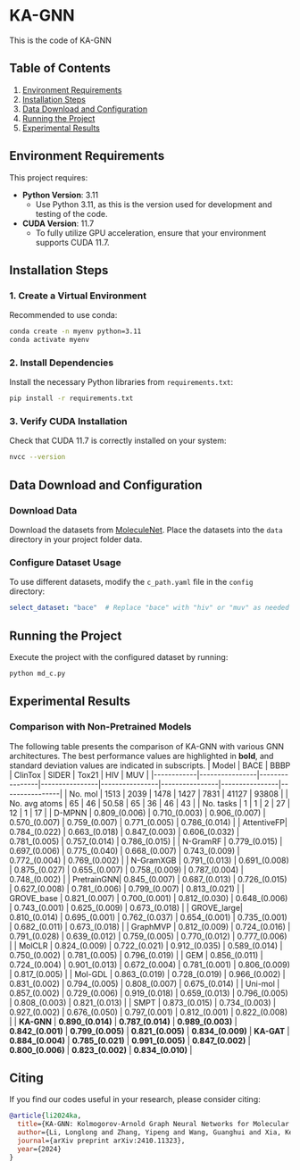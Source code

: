 # KA-GNN
This is the code of KA-GNN


## Table of Contents
1. [Environment Requirements](#environment-requirements)
2. [Installation Steps](#installation-steps)
3. [Data Download and Configuration](#data-download-and-configuration)
4. [Running the Project](#running-the-project)
5. [Experimental Results](#experimental-results)
## Environment Requirements

This project requires:
- **Python Version**: 3.11
  - Use Python 3.11, as this is the version used for development and testing of the code.
- **CUDA Version**: 11.7
  - To fully utilize GPU acceleration, ensure that your environment supports CUDA 11.7.

## Installation Steps

### 1. Create a Virtual Environment
Recommended to use conda:
```bash
conda create -n myenv python=3.11
conda activate myenv
```

### 2. Install Dependencies
Install the necessary Python libraries from `requirements.txt`:
```bash
pip install -r requirements.txt
```

### 3. Verify CUDA Installation
Check that CUDA 11.7 is correctly installed on your system:
```bash
nvcc --version
```

## Data Download and Configuration

### Download Data
Download the datasets from [MoleculeNet](https://moleculenet.org/datasets-1). Place the datasets into the `data` directory in your project folder data.

### Configure Dataset Usage
To use different datasets, modify the `c_path.yaml` file in the `config` directory:
```yaml
select_dataset: "bace"  # Replace "bace" with "hiv" or "muv" as needed
```

## Running the Project

Execute the project with the configured dataset by running:
```bash
python md_c.py
```


## Experimental Results

### Comparison with Non-Pretrained Models
The following table presents the comparison of KA-GNN with various GNN architectures. The best performance values are highlighted in **bold**, and standard deviation values are indicated in subscripts.
| Model      | BACE           | BBBP           | ClinTox        | SIDER          | Tox21          | HIV            | MUV            |
|------------|----------------|----------------|----------------|----------------|----------------|----------------|----------------|
| No. mol    | 1513           | 2039           | 1478           | 1427           | 7831           | 41127          | 93808          |
| No. avg atoms | 65           | 46             | 50.58          | 65             | 36             | 46             | 43             |
| No. tasks  | 1              | 1              | 2              | 27             | 12             | 1              | 17             |
| D-MPNN     | 0.809_(0.006)  | 0.710_(0.003)  | 0.906_(0.007)  | 0.570_(0.007)  | 0.759_(0.007)  | 0.771_(0.005)  | 0.786_(0.014)  |
| AttentiveFP| 0.784_(0.022)  | 0.663_(0.018)  | 0.847_(0.003)  | 0.606_(0.032)  | 0.781_(0.005)  | 0.757_(0.014)  | 0.786_(0.015)  |
| N-GramRF   | 0.779_(0.015)  | 0.697_(0.006)  | 0.775_(0.040)  | 0.668_(0.007)  | 0.743_(0.009)  | 0.772_(0.004)  | 0.769_(0.002)  |
| N-GramXGB  | 0.791_(0.013)  | 0.691_(0.008)  | 0.875_(0.027)  | 0.655_(0.007)  | 0.758_(0.009)  | 0.787_(0.004)  | 0.748_(0.002)  |
| PretrainGNN| 0.845_(0.007)  | 0.687_(0.013)  | 0.726_(0.015)  | 0.627_(0.008)  | 0.781_(0.006)  | 0.799_(0.007)  | 0.813_(0.021)  |
| GROVE_base | 0.821_(0.007)  | 0.700_(0.001)  | 0.812_(0.030)  | 0.648_(0.006)  | 0.743_(0.001)  | 0.625_(0.009)  | 0.673_(0.018)  |
| GROVE_large| 0.810_(0.014)  | 0.695_(0.001)  | 0.762_(0.037)  | 0.654_(0.001)  | 0.735_(0.001)  | 0.682_(0.011)  | 0.673_(0.018)  |
| GraphMVP   | 0.812_(0.009)  | 0.724_(0.016)  | 0.791_(0.028)  | 0.639_(0.012)  | 0.759_(0.005)  | 0.770_(0.012)  | 0.777_(0.006)  |
| MolCLR     | 0.824_(0.009)  | 0.722_(0.021)  | 0.912_(0.035)  | 0.589_(0.014)  | 0.750_(0.002)  | 0.781_(0.005)  | 0.796_(0.019)  |
| GEM        | 0.856_(0.011)  | 0.724_(0.004)  | 0.901_(0.013)  | 0.672_(0.004)  | 0.781_(0.001)  | 0.806_(0.009)  | 0.817_(0.005)  |
| Mol-GDL    | 0.863_(0.019)  | 0.728_(0.019)  | 0.966_(0.002)  | 0.831_(0.002)  | 0.794_(0.005)  | 0.808_(0.007)  | 0.675_(0.014)  |
| Uni-mol    | 0.857_(0.002)  | 0.729_(0.006)  | 0.919_(0.018)  | 0.659_(0.013)  | 0.796_(0.005)  | 0.808_(0.003)  | 0.821_(0.013)  |
| SMPT       | 0.873_(0.015)  | 0.734_(0.003)  | 0.927_(0.002)  | 0.676_(0.050)  | 0.797_(0.001)  | 0.812_(0.001)  | 0.822_(0.008)  |
| **KA-GNN** | **0.890_(0.014)** | **0.787_(0.014)** | **0.989_(0.003)** | **0.842_(0.001)** | **0.799_(0.005)** | **0.821_(0.005)** | **0.834_(0.009)** | **KA-GAT** | **0.884_(0.004)** | **0.785_(0.021)** | **0.991_(0.005)** | **0.847_(0.002)** | **0.800_(0.006)** | **0.823_(0.002)** | **0.834_(0.010)** |

## Citing

If you find our codes useful in your research, please consider citing:

```bibtex
@article{li2024ka,
  title={KA-GNN: Kolmogorov-Arnold Graph Neural Networks for Molecular Property Prediction},
  author={Li, Longlong and Zhang, Yipeng and Wang, Guanghui and Xia, Kelin},
  journal={arXiv preprint arXiv:2410.11323},
  year={2024}
}

